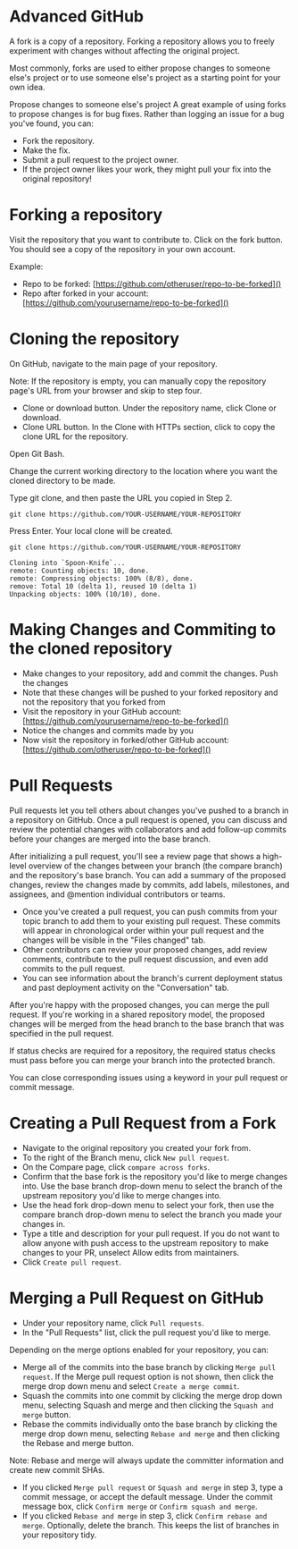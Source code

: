 # Advanced GitHub

A fork is a copy of a repository. Forking a repository allows you to freely experiment with changes without affecting the original project.

Most commonly, forks are used to either propose changes to someone else's project or to use someone else's project as a starting point for your own idea.

Propose changes to someone else's project
A great example of using forks to propose changes is for bug fixes. Rather than logging an issue for a bug you've found, you can:

* Fork the repository.
* Make the fix.
* Submit a pull request to the project owner.
* If the project owner likes your work, they might pull your fix into the original repository!

# Forking a repository

Visit the repository that you want to contribute to. Click on the fork button. You should see a copy of the repository in your own account.

Example:
* Repo to be forked: [https://github.com/otheruser/repo-to-be-forked]()
* Repo after forked in your account: [https://github.com/yourusername/repo-to-be-forked]()

# Cloning the repository

On GitHub, navigate to the main page of your repository.

Note: If the repository is empty, you can manually copy the repository page's URL from your browser and skip to step four.

* Clone or download button. Under the repository name, click Clone or download.
* Clone URL button. In the Clone with HTTPs section, click to copy the clone URL for the repository.

Open Git Bash.

Change the current working directory to the location where you want the cloned directory to be made.

Type git clone, and then paste the URL you copied in Step 2.

```git clone https://github.com/YOUR-USERNAME/YOUR-REPOSITORY```

Press Enter. Your local clone will be created.

```git clone https://github.com/YOUR-USERNAME/YOUR-REPOSITORY```

```
Cloning into `Spoon-Knife`...
remote: Counting objects: 10, done.
remote: Compressing objects: 100% (8/8), done.
remove: Total 10 (delta 1), reused 10 (delta 1)
Unpacking objects: 100% (10/10), done.
```

# Making Changes and Commiting to the cloned repository

* Make changes to your repository, add and commit the changes. Push the changes
* Note that these changes will be pushed to your forked repository and not the repository that you forked from
* Visit the repository in your GitHub account: [https://github.com/yourusername/repo-to-be-forked]()
* Notice the changes and commits made by you
* Now visit the repository in forked/other GitHub account: [https://github.com/otheruser/repo-to-be-forked]()

# Pull Requests

Pull requests let you tell others about changes you've pushed to a branch in a repository on GitHub. Once a pull request is opened, you can discuss and review the potential changes with collaborators and add follow-up commits before your changes are merged into the base branch.

After initializing a pull request, you'll see a review page that shows a high-level overview of the changes between your branch (the compare branch) and the repository's base branch. You can add a summary of the proposed changes, review the changes made by commits, add labels, milestones, and assignees, and @mention individual contributors or teams.

* Once you've created a pull request, you can push commits from your topic branch to add them to your existing pull request. These commits will appear in chronological order within your pull request and the changes will be visible in the "Files changed" tab.
* Other contributors can review your proposed changes, add review comments, contribute to the pull request discussion, and even add commits to the pull request.
* You can see information about the branch's current deployment status and past deployment activity on the "Conversation" tab.

After you're happy with the proposed changes, you can merge the pull request. If you're working in a shared repository model, the proposed changes will be merged from the head branch to the base branch that was specified in the pull request.

If status checks are required for a repository, the required status checks must pass before you can merge your branch into the protected branch.

You can close corresponding issues using a keyword in your pull request or commit message. 

# Creating a Pull Request from a Fork

* Navigate to the original repository you created your fork from.
* To the right of the Branch menu, click ```New pull request```.
* On the Compare page, click ```compare across forks```.
* Confirm that the base fork is the repository you'd like to merge  changes into. Use the base branch drop-down menu to select the branch of the upstream repository you'd like to merge changes into.
* Use the head fork drop-down menu to select your fork, then use the compare branch drop-down menu to select the branch you made your changes in.
* Type a title and description for your pull request. If you do not want to allow anyone with push access to the upstream repository to make changes to your PR, unselect Allow edits from maintainers.
* Click ```Create pull request```.

# Merging a Pull Request on GitHub

* Under your repository name, click ```Pull requests```.
* In the "Pull Requests" list, click the pull request you'd like to merge.

Depending on the merge options enabled for your repository, you can:

* Merge all of the commits into the base branch by clicking ```Merge pull request```. If the Merge pull request option is not shown, then click the merge drop down menu and select ```Create a merge commit```.
* Squash the commits into one commit by clicking the merge drop down menu, selecting Squash and merge and then clicking the ```Squash and merge``` button.
* Rebase the commits individually onto the base branch by clicking the merge drop down menu, selecting ```Rebase and merge``` and then clicking the Rebase and merge button.

Note: Rebase and merge will always update the committer information and create new commit SHAs.

* If you clicked ```Merge pull request``` or ```Squash and merge``` in step 3, type a commit message, or accept the default message. Under the commit message box, click ```Confirm merge``` or ```Confirm squash and merge```.
* If you clicked ```Rebase and merge``` in step 3, click ```Confirm rebase and merge```. Optionally, delete the branch. This keeps the list of branches in your repository tidy.